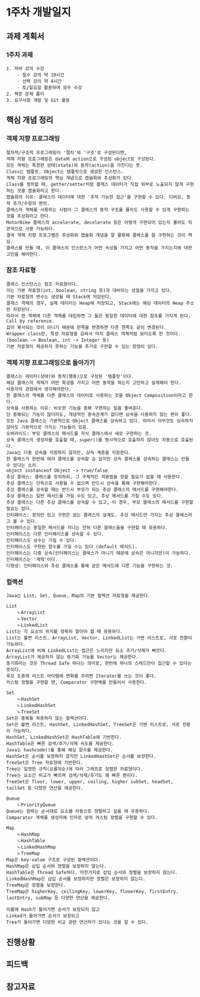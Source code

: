 # 1주차 개발일지

## 과제 계획서

### 1주차 과제

    1. 자바 강의 수강
        - 필수 강의 약 10시간
        - 선택 강의 약 4시간
        - 토/일요일 활용하여 모두 수강
    2. 백준 문제 풀이
    3. 요구사항 개발 및 Git 활용


## 핵심 개념 정리

### 객체 지향 프로그래밍

    절차적/구조적 프로그래밍이 '절차'와 '구조'로 구성된다면,
    객체 지향 프로그래밍은 data와 action으로 구성된 object로 구성된다.
    모든 객체는 특정한 상태(state)와 동작(action)을 가진다는 뜻.
    Class는 템플릿, Object는 템플릿으로 생성한 인스턴스.
    객체 지향 프로그래밍의 핵심 개념으로 캡슐화와 추상화가 있다.
    Class를 정의할 때, getter/setter처럼 클래스 데이터가 직접 외부로 노출되지 않게 구현하는 것을 캡슐화라고 한다.
    캡슐화의 이유: 클레스의 데이터에 대한 '추적 가능한 접근'을 구현할 수 있다. 디버깅, 동작 추가/수정의 편의.
    클래스의 객체를 사용하는 사람이 그 클래스의 동작 구조를 몰라도 사용할 수 있게 구현하는 것을 추상화라고 한다.
    MotorBike 클래스의 accelerate, decelerate 등은 어떻게 구현되어 있는지 몰라도 직관적으로 사용 가능하다. 
    결국 객체 지향 프로그램은 추상화와 캡슐화 개념을 잘 활용해 클래스를 잘 구현하는 것이 핵심.
    클래스를 만들 때, 이 클래스의 인스턴스가 어떤 속성을 가지고 어떤 동작을 가지는지에 대한 고민을 해야한다.
    
### 참조 자료형

    클래스 인스턴스는 참조 자료형이다.
    이는 기본 자료형(int, boolean, string 등)과 대비되는 성질을 가지고 있다.
    기본 자료형의 변수는 생성될 때 Stack에 저장된다.
    클래스 객체의 경우, 실제 데이터는 Heap에 저장되고, Stack에는 해당 데이터의 Heap 주소만 저장된다.
    따라서 한 객체에 다른 객체를 대입하면 그 둘은 동일한 데이터에 대한 참조를 가지게 된다. Call by reference.
    값이 복사되는 것이 아니기 때문에 한쪽을 변경하면 다른 한쪽도 같이 변경된다.
    Wrapper class란, 특정 자료형을 감싸서 마치 클래스 객체처럼 보이도록 한 것이다. (boolean -> Boolean, int -> Integer 등)
    기본 자료형이 제공하지 못하는 기능을 추가로 구현할 수 있는 장점이 있다.
    
### 객체 지향 프로그래밍으로 돌아가기

    클래스는 데이터(상태)와 동작(행동)으로 구성된 '템플릿'이다.
    해당 클래스의 객체가 어떤 특성을 가지고 어떤 동작을 하는지 고민하고 설계해야 한다.
    사용자의 관점에서 생각해야한다.
    한 클래스의 객체를 다른 클래스의 데이터로 사용하는 것을 Object Composition이라고 한다.
    상속을 사용하는 이유: 비슷한 기능을 중복 구현하는 일을 줄여준다.
    단 중복되는 기능이 많더라도, 개념적인 종속관계가 없다면 상속을 사용하지 않는 편이 좋다.
    모든 Java 클래스는 기본적으로 Object 클래스를 상속하고 있다. 따라서 아무것도 상속하지 않아도 기본적으로 가지는 기능들이 있음.
    오버라이드: 부모 클래스의 메서드를 자식 클래스에서 새로 구현하는 것.
    상속 클래스의 생성자를 호출할 때, super()를 명시적으로 호출하지 않아도 자동으로 호출된다.
    Java는 다중 상속을 지원하지 않지만, 상속 계층을 지원한다.
    한 클래스가 한번에 여러 클래스를 상속할 순 없지만 상속 클래스를 상속하는 클래스는 만들 수 있다는 소리.
    object instanceof Object -> true/false
    추상 클래스: 클래스를 정의하되, 그 구체적인 적용법을 정할 필요가 없을 때 사용한다.
    추상 클래스는 단독으로 사용될 수 없으며 반드시 상속을 통해 구현해야한다.
    추상 클래스를 상속할 때는 반드시 부모가 되는 추상 클래스의 메서드를 구현해야한다.
    추상 클래스는 일반 메서드를 가질 수도 있고, 추상 메서드를 가질 수도 있다.
    추상 클래스는 다른 추상 클래스를 상속할 수 있고, 이 경우, 부모 클래스의 메서드를 구현할 필요는 없다.
    인터페이스: 정의만 있고 구현은 없는 클래스의 설계도. 추상 메서드만 가지는 추상 클래스라고 볼 수 있다.
    인터페이스는 동일한 메서드를 지니는 전혀 다른 클래스들을 구현할 때 유용하다.
    인터페이스는 다른 인터페이스를 상속할 수 있다.
    인터페이스도 상수는 가질 수 있다.
    인터페이스도 구현된 함수를 가질 수는 있다 (default 메서드).
    인터페이스는 다중 상속(인터페이스는 클래스가 아니기 때문에 상속은 아니지만)이 가능하다.
    인터페이스는 '계약'이다.
    다형성: 인터페이스와 추상 클래스를 통해 같은 메서드에 다른 기능을 구현하는 것.
    
### 컬렉션

    Java는 List, Set, Queue, Map의 기본 컬렉션 자료형을 제공한다.
    
    List
        ㄴArrayList
        ㄴVector
        ㄴLinkedList
    List는 각 요소의 위치를 정확히 알아야 할 때 유용하다.
    List는 불변 리스트, ArrayList, Vector, LinkedList는 가변 리스트로, 서로 전환이 가능하다.
    ArrayList에 비해 LinkedList는 접근은 느리지만 요소 추가/삭제가 빠르다.
    ArrayList가 제공하지 않는 동기화 기능을 Vector는 제공한다.
    동기화라는 것은 Thread Safe 하다는 의미로, 한번에 하나의 스레드만이 접근할 수 있다는 뜻이다.
    루프 도중에 리스트 아이템에 변화를 주려면 Iterator를 쓰는 것이 좋다.
    커스텀 정렬을 구현할 땐, Comparator 구현체를 만들어서 사용한다.
    
    Set
        ㄴHashSet
        ㄴLinkedHashSet
        ㄴTreeSet
    Set은 중복을 허용하지 않는 컬렉션이다.
    Set은 불변 리스트, HashSet, LinkedHashSet, TreeSet은 가변 리스트로, 서로 전환이 가능하다.
    HashSet, LinkedHashSet은 HashTable에 기반한다.
    HashTable은 빠른 검색/추가/삭제 속도를 제공한다.
    Java는 hashcode()를 통해 해싱 함수를 제공한다.
    HashSet은 순서를 보장하지 않지만 LinkedHashSet은 순서를 보장한다.
    TreeSet은 Tree 자료형에 기반한다.
    Tree는 일정한 규칙(오름차순)에 따라 그래프로 정렬한 자료형이다.
    Tree는 요소간 비교가 빠르며 검색/삭제/추가도 꽤 빠른 편이다.
    TreeSet은 floor, lower, upper, ceiling, higher subSet, headSet, tailSet 등 다양한 연산을 제공한다.
    
    Queue
        ㄴPriorityQueue
    Queue는 원하는 순서대로 요소를 자동으로 정렬하고 싶을 때 유용하다.
    Comparator 객체를 생성자에 인자로 넣어 커스텀 정렬을 구현할 수 있다.
    
    Map
        ㄴHashMap
        ㄴHashTable
        ㄴLinkedHashMap
        ㄴTreeMap
    Map은 key-value 구조로 구성된 컬렉션이다.
    HashMap은 삽입 순서와 정렬을 보장하지 않는다.
    HashTable은 Thread Safe하다. 마찬가지로 삽입 순서와 정렬을 보장하지 않는다.
    LinkedHashMap은 삽입 순서를 보장하지만 정렬은 보장하지 않는다.
    TreeMap은 정렬을 보장한다.
    TreeMap은 higherKey, ceilingKey, lowerKey, flooerKey, firstEntry, lastEntry, subMap 등 다양한 연산을 제공한다.
    
    이름에 Hash가 들어가면 순서가 보장되지 않고
    Linked가 들어가면 순서가 보장되고
    Tree가 들어가면 다양한 비교 관련 연산자가 있다는 것을 알 수 있다.
    
## 진행상황



## 피드백



## 참고자료
